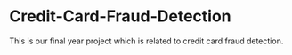 # Credit-Card-Fraud-Detection
This is our final year project which is related to credit card fraud detection.
